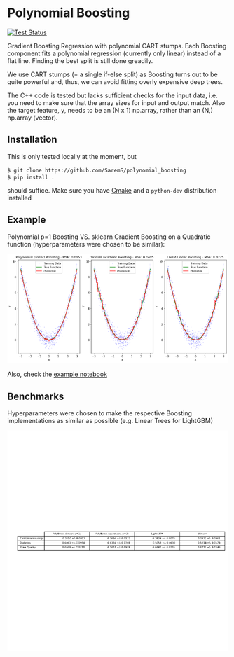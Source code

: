 # Polynomial Boosting

[![Test Status](https://github.com/SaremS/polynomial_boosting/actions/workflows/ctest.yml/badge.svg?branch=master)](https://github.com/SaremS/polynomial_boosting/actions/workflows/ctest.yml?query=branch%3Amaster)

Gradient Boosting Regression with polynomial CART stumps. 
Each Boosting component fits a polynomial regression (currently only linear) instead of a flat line.
Finding the best split is still done greadily. 

We use CART stumps (= a single if-else split) as Boosting turns out to be quite powerful and, thus, we can avoid fitting overly expensive deep trees.

The C++ code is tested but lacks sufficient checks for the input data, i.e. you need to make sure that the array sizes for input and output match.
Also the target feature, `y`, needs to be an (N x 1) np.array, rather than an (N,) np.array (vector).

## Installation
This is only tested locally at the moment, but 

```
$ git clone https://github.com/SaremS/polynomial_boosting
$ pip install .
```

should suffice. Make sure you have [Cmake](https://cmake.org/) and a `python-dev` distribution installed

## Example
Polynomial p=1 Boosting VS. sklearn Gradient Boosting on a Quadratic function (hyperparameters were chosen to be similar):

![plot](./img/square_fit_plot.png)

Also, check the [example notebook](https://sarem-seitz.com/notebooks/Gradient%20Boosting%20with%20Polynomial%20Decision%20Trees.html)

## Benchmarks
Hyperparameters were chosen to make the respective Boosting implementations as similar as possible (e.g. Linear Trees for LightGBM)

![benchmarks](./benchmarks/results.png)
